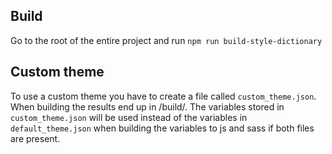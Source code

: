 ## Build

Go to the root of the entire project and run
`npm run build-style-dictionary`

## Custom theme

To use a custom theme you have to create a file called `custom_theme.json`. When building the results end up in /build/. The variables stored in `custom_theme.json` will be used instead of the variables in `default_theme.json` when building the variables to js and sass if both files are present.
 